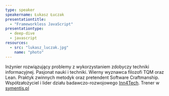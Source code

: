 ```yaml
---
type: speaker
speakername: Łukasz Łuczak
presentationtitle: 
  - "Frameworkless JavaScript"
presentationtype: 
  - deep-dive
  - javascript
resources:
  - src: "lukasz_luczak.jpg"
    name: "photo"
---
```


Inżynier rozwiązujący problemy z wykorzystaniem zdobyczy techniki informacyjnej. Pasjonat nauki i techniki. Wierny wyznawca filozofi TQM oraz Lean. Praktyk zwinnych metodyk oraz pretendent Software Craftmanship.
Współzałożyciel i lider działu badawczo-rozwojowego <a href="https://inn4.tech/">Inn4Tech</a>. Trener w <a href="http://symentis.pl/">symentis.pl</a>